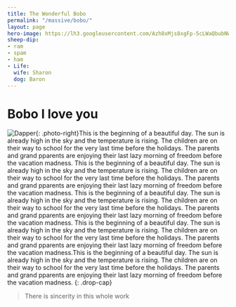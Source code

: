 ```yaml
---
title: The Wonderful Bobo
permalink: "/massive/bobo/"
layout: page
hero-image: https://lh3.googleusercontent.com/Azh8xMjs8xgFp-5cLWaQbubNWnjzPSghNcFkd1jccGHmsE3Z8kqrCobr4iEUpIPPFr5Plowv11U1WYzFM5LfHTSrekilD4P9TPkIC7cwtgs=w1200-h400-rj-e30?.jpg
sheep-dip:
- ram
- spam
- ham
- Life:
  wife: Sharon
  dog: Baron
---
```


# Bobo I love you

![Dapper](https://lh3.googleusercontent.com/--Ica3Qa6TIk/WzuEpCWKcLI/AAAAAAAAWoc/-PWHu_n2KAwCSTr1sLaJJiluGUzpTzNiwCE0YBhgL/s240-e30/chinface.jpg){: .photo-right}This is the beginning of a beautiful day. The sun is already high in the sky and the temperature is rising. The children are on their way to school for the very last time before the holidays. The parents and grand pparents are enjoying their last lazy morning of freedom before the vacation madness. This is the beginning of a beautiful day. The sun is already high in the sky and the temperature is rising. The children are on their way to school for the very last time before the holidays. The parents and grand pparents are enjoying their last lazy morning of freedom before the vacation madness. This is the beginning of a beautiful day. The sun is already high in the sky and the temperature is rising. The children are on their way to school for the very last time before the holidays. The parents and grand pparents are enjoying their last lazy morning of freedom before the vacation madness. This is the beginning of a beautiful day. The sun is already high in the sky and the temperature is rising. The children are on their way to school for the very last time before the holidays. The parents and grand pparents are enjoying their last lazy morning of freedom before the vacation madness.This is the beginning of a beautiful day. The sun is already high in the sky and the temperature is rising. The children are on their way to school for the very last time before the holidays. The parents and grand pparents are enjoying their last lazy morning of freedom before the vacation madness.
{:  .drop-cap}

> There is sincerity in this whole work
